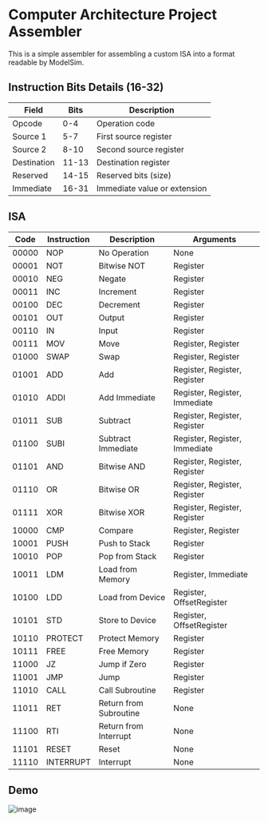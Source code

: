 # Computer Architecture Project Assembler

This is a simple assembler for assembling a custom ISA into a format readable by ModelSim.

## Instruction Bits Details (16-32)
| Field        | Bits   | Description                   |
|--------------|--------|-------------------------------|
| Opcode       | 0-4    | Operation code                |
| Source 1     | 5-7    | First source register         |
| Source 2     | 8-10   | Second source register        |
| Destination  | 11-13  | Destination register          |
| Reserved     | 14-15  | Reserved bits (size)          |
| Immediate    | 16-31  | Immediate value or extension  |

## ISA
| Code | Instruction | Description            | Arguments                                                   |
|------|-------------|------------------------|-------------------------------------------------------------|
| 00000| NOP         | No Operation           | None                                                        |
| 00001| NOT         | Bitwise NOT            | Register                                                    |
| 00010| NEG         | Negate                 | Register                                                    |
| 00011| INC         | Increment              | Register                                                    |
| 00100| DEC         | Decrement              | Register                                                    |
| 00101| OUT         | Output                 | Register                                                    |
| 00110| IN          | Input                  | Register                                                    |
| 00111| MOV         | Move                   | Register, Register                                          |
| 01000| SWAP        | Swap                   | Register, Register                                          |
| 01001| ADD         | Add                    | Register, Register, Register                                |
| 01010| ADDI        | Add Immediate          | Register, Register, Immediate                                |
| 01011| SUB         | Subtract               | Register, Register, Register                                |
| 01100| SUBI        | Subtract Immediate     | Register, Register, Immediate                                |
| 01101| AND         | Bitwise AND            | Register, Register, Register                                |
| 01110| OR          | Bitwise OR             | Register, Register, Register                                |
| 01111| XOR         | Bitwise XOR            | Register, Register, Register                                |
| 10000| CMP         | Compare                | Register, Register                                          |
| 10001| PUSH        | Push to Stack          | Register                                                    |
| 10010| POP         | Pop from Stack         | Register                                                    |
| 10011| LDM         | Load from Memory       | Register, Immediate                                         |
| 10100| LDD         | Load from Device       | Register, OffsetRegister                                    |
| 10101| STD         | Store to Device        | Register, OffsetRegister                                    |
| 10110| PROTECT     | Protect Memory         | Register                                                    |
| 10111| FREE        | Free Memory            | Register                                                    |
| 11000| JZ          | Jump if Zero           | Register                                                    |
| 11001| JMP         | Jump                   | Register                                                    |
| 11010| CALL        | Call Subroutine        | Register                                                    |
| 11011| RET         | Return from Subroutine | None                                                        |
| 11100| RTI         | Return from Interrupt  | None                                                        |
| 11101| RESET       | Reset                  | None                                                        |
| 11110| INTERRUPT   | Interrupt              | None                                                        |



## Demo
![image](https://github.com/MRKDaGods/ComputerArch-Assembler/assets/25166537/06a012e5-5c2b-4f51-becd-d8313d3c0e88)
